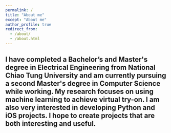 ```yaml
---
permalink: /
title: "About me"
except: "About me"
author_profile: true
redirect_from: 
  - /about/
  - /about.html
---
```

  I have completed a Bachelor’s and Master's degree in Electrical Engineering from National Chiao Tung University and am currently pursuing a second Master's degree in Computer Science while working. My research focuses on using machine learning to achieve virtual try-on.
I am also very interested in developing Python and iOS projects. I hope to create projects that are both interesting and useful.
---
